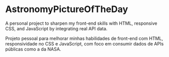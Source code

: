 # AstronomyPictureOfTheDay

A personal project to sharpen my front-end skills with HTML, responsive CSS, and JavaScript by integrating real API data.

Projeto pessoal para melhorar minhas habilidades de front-end com HTML, responsividade no CSS e JavaScript, com foco em consumir dados de APIs públicas como a da NASA.
